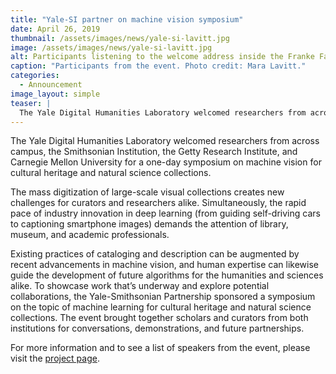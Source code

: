 ```yaml
---
title: "Yale-SI partner on machine vision symposium"
date: April 26, 2019
thumbnail: /assets/images/news/yale-si-lavitt.jpg
image: /assets/images/news/yale-si-lavitt.jpg
alt: Participants listening to the welcome address inside the Franke Family Digital Humanities Laboratory.
caption: "Participants from the event. Photo credit: Mara Lavitt."
categories:
  - Announcement
image_layout: simple
teaser: |
  The Yale Digital Humanities Laboratory welcomed researchers from across campus, the Smithsonian Institution, the Getty Research Institute, and Carnegie Mellon University for a one-day symposium on machine vision for cultural heritage and natural science collections.
---
```

The Yale Digital Humanities Laboratory welcomed researchers from across campus, the Smithsonian Institution, the Getty Research Institute, and Carnegie Mellon University for a one-day symposium on machine vision for cultural heritage and natural science collections.

The mass digitization of large-scale visual collections creates new challenges for curators and researchers alike. Simultaneously, the rapid pace of industry innovation in deep learning (from guiding self-driving cars to captioning smartphone images) demands the attention of library, museum, and academic professionals.

Existing practices of cataloging and description can be augmented by recent advancements in machine vision, and human expertise can likewise guide the development of future algorithms for the humanities and sciences alike. To showcase work that’s underway and explore potential collaborations, the Yale-Smithsonian Partnership sponsored a symposium on the topic of machine learning for cultural heritage and natural science collections. The event brought together scholars and curators from both institutions for conversations, demonstrations, and future partnerships.

For more information and to see a list of speakers from the event, please visit the <a href='http://dhlab.yale.edu/machine-vision/' target='_blank'>project page</a>.

